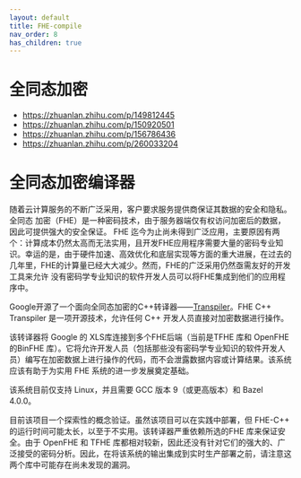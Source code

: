 ```yaml
---
layout: default
title: FHE-compile
nav_order: 8
has_children: true
---
```


# 全同态加密
- https://zhuanlan.zhihu.com/p/149812445
- https://zhuanlan.zhihu.com/p/150920501
- https://zhuanlan.zhihu.com/p/156786436
- https://zhuanlan.zhihu.com/p/260033204

# 全同态加密编译器

随着云计算服务的不断广泛采用，客户要求服务提供商保证其数据的安全和隐私。全同态
加密（FHE）是一种密码技术，由于服务器端仅有权访问加密后的数据，因此可提供强大的安全保证。
FHE 迄今为止尚未得到广泛应用，主要原因有两个：计算成本仍然太高而无法实用，且开发FHE应用程序需要大量的密码专业知识。幸运的是，由于硬件加速、高效优化和底层实现等方面的重大进展，在过去的几年里，FHE的计算量已经大大减少。然而，FHE的广泛采用仍然亟需友好的开发工具来允许
没有密码学专业知识的软件开发人员可以将FHE集成到他们的应用程序中。

Google开源了一个面向全同态加密的C++转译器——[Transpiler](https://github.com/google/fully-homomorphic-encryption/tree/main/transpiler)。FHE C++ Transpiler 是一项开源技术，允许任何 C++ 开发人员直接对加密数据进行操作。

该转译器将 Google 的 XLS库连接到多个FHE后端（当前是TFHE 库和 OpenFHE的BinFHE 库）。它将允许开发人员（包括那些没有密码学专业知识的软件开发人员）编写在加密数据上进行操作的代码，而不会泄露数据内容或计算结果。该系统应该有助于为实用 FHE 系统的进一步发展奠定基础。

该系统目前仅支持 Linux，并且需要 GCC 版本 9（或更高版本）和 Bazel 4.0.0。

目前该项目一个探索性的概念验证。虽然该项目可以在实践中部署，但 FHE-C++ 的运行时间可能太长，以至于不实用。该转译器严重依赖所选的FHE 库来保证安全。由于 OpenFHE 和 TFHE 库都相对较新，因此还没有针对它们的强大的、广泛接受的密码分析。因此，在将该系统的输出集成到实时生产部署之前，请注意这两个库中可能存在尚未发现的漏洞。